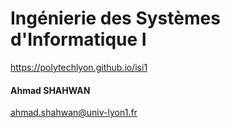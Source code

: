 # Ingénierie des Systèmes d'Informatique&nbsp;I <!-- { .element class="r-fit-text" } -->
https://polytechlyon.github.io/isi1

#### Ahmad SHAHWAN
ahmad.shahwan@univ-lyon1.fr
